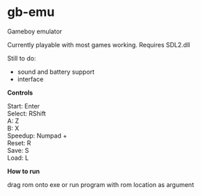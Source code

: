 # gb-emu
Gameboy emulator

Currently playable with most games working. Requires SDL2.dll

Still to do:

* sound and battery support
* interface

**Controls**

Start: Enter  
Select: RShift  
A: Z  
B: X  
Speedup: Numpad +  
Reset: R  
Save: S  
Load: L

**How to run**

drag rom onto exe or run program with rom location as argument
